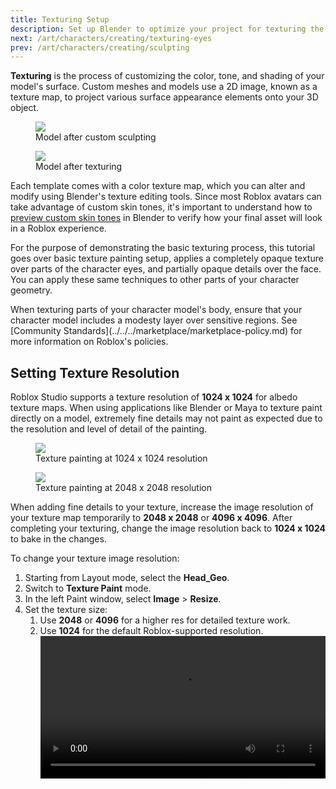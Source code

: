 ```yaml
---
title: Texturing Setup
description: Set up Blender to optimize your project for texturing the eyes and face of your template.
next: /art/characters/creating/texturing-eyes
prev: /art/characters/creating/sculpting
---
```


**Texturing** is the process of customizing the color, tone, and shading of your model's surface. Custom meshes and models use a 2D image, known as a texture map, to project various surface appearance elements onto your 3D object.

<GridContainer numColumns="2">
  <figure><img src="../../../assets/art/avatar/basic-creation/Pre-Texturing.png" />  <figcaption>Model after custom sculpting</figcaption></figure>

  <figure><img src="../../../assets/art/avatar/basic-creation/Post-Texturing.png" /><figcaption>Model after texturing</figcaption></figure>
</GridContainer>

Each template comes with a color texture map, which you can alter and modify using Blender's texture editing tools. Since most Roblox avatars can take advantage of custom skin tones, it's important to understand how to [preview custom skin tones](../../../art/characters/creating/index.md#previewing-skin-tones) in Blender to verify how your final asset will look in a Roblox experience.

For the purpose of demonstrating the basic texturing process, this tutorial goes over basic texture painting setup, applies a completely opaque texture over parts of the character eyes, and partially opaque details over the face. You can apply these same techniques to other parts of your character geometry.

<Alert severity = 'warning'>
When texturing parts of your character model's body, ensure that your character model includes a modesty layer over sensitive regions. See [Community Standards](../../../marketplace/marketplace-policy.md) for more information on Roblox's policies.
</Alert>

## Setting Texture Resolution

Roblox Studio supports a texture resolution of **1024 x 1024** for albedo texture maps. When using applications like Blender or Maya to texture paint directly on a model, extremely fine details may not paint as expected due to the resolution and level of detail of the painting.

<GridContainer numColumns="2">
  <figure><img src="../../../assets/art/avatar/basic-creation/Texture-Resolution-A.png" />  <figcaption>Texture painting at 1024 x 1024 resolution</figcaption></figure>

  <figure><img src="../../../assets/art/avatar/basic-creation/Texture-Resolution-B.png" /><figcaption>Texture painting at 2048 x 2048 resolution</figcaption></figure>
</GridContainer>

When adding fine details to your texture, increase the image resolution of your texture map temporarily to **2048 x 2048** or **4096 x 4096**. After completing your texturing, change the image resolution back to **1024 x 1024** to bake in the changes.

To change your texture image resolution:

1. Starting from Layout mode, select the **Head_Geo**.
2. Switch to **Texture Paint** mode.
3. In the left Paint window, select **Image** > **Resize**.
4. Set the texture size:
   1. Use **2048** or **4096** for a higher res for detailed texture work.
   2. Use **1024** for the default Roblox-supported resolution.
      <video controls src="../../../assets/art/avatar/basic-creation/Texturing_09.mp4" width="100%"></video>
